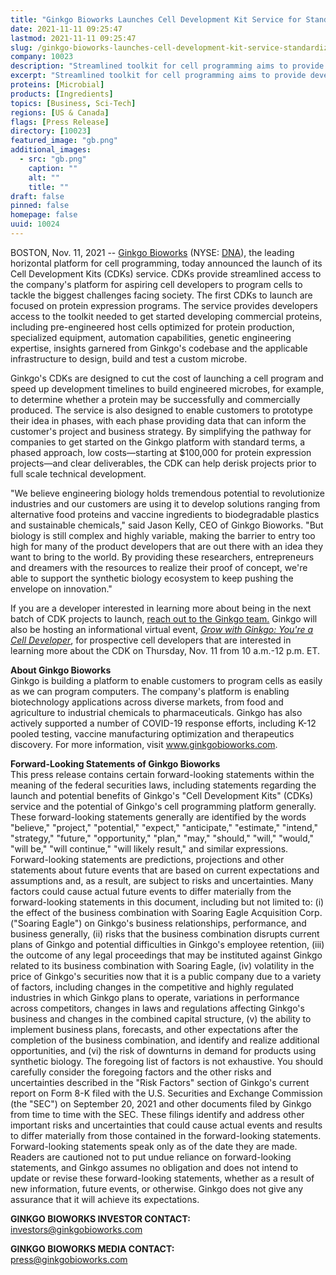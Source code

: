 ```yaml
---
title: "Ginkgo Bioworks Launches Cell Development Kit Service for Standardized, Low-Cost Entry to its Cell Programming Platform"
date: 2021-11-11 09:25:47
lastmod: 2021-11-11 09:25:47
slug: /ginkgo-bioworks-launches-cell-development-kit-service-standardized-low-cost-entry-its-cell
company: 10023
description: "Streamlined toolkit for cell programming aims to provide developers with the platform, tools and expertise needed to launch protein production projects"
excerpt: "Streamlined toolkit for cell programming aims to provide developers with the platform, tools and expertise needed to launch protein production projects"
proteins: [Microbial]
products: [Ingredients]
topics: [Business, Sci-Tech]
regions: [US & Canada]
flags: [Press Release]
directory: [10023]
featured_image: "gb.png"
additional_images:
  - src: "gb.png"
    caption: ""
    alt: ""
    title: ""
draft: false
pinned: false
homepage: false
uuid: 10024
---
```

<p>BOSTON, Nov. 11, 2021 -- <a href="https://c212.net/c/link/?t=0&l=en&o=3355864-1&h=3149470297&u=https%3A%2F%2Fwww.ginkgobioworks.com%2F&a=Ginkgo+Bioworks">Ginkgo Bioworks</a> (NYSE: <a href="https://www.prnewswire.com/news-releases/ginkgo-bioworks-launches-cell-development-kit-service-for-standardized-low-cost-entry-to-its-cell-programming-platform-301421988.html#financial-modal">DNA</a>), the leading horizontal platform for cell programming, today announced the launch of its Cell Development Kits (CDKs) service. CDKs provide streamlined access to the company's platform for aspiring cell developers to program cells to tackle the biggest challenges facing society. The first CDKs to launch are focused on protein expression programs. The service provides developers access to the toolkit needed to get started developing commercial proteins, including pre-engineered host cells optimized for protein production, specialized equipment, automation capabilities, genetic engineering expertise, insights garnered from Ginkgo's codebase and the applicable infrastructure to design, build and test a custom microbe.</p>
<p>Ginkgo's CDKs are designed to cut the cost of launching a cell program and speed up development timelines to build engineered microbes, for example, to determine whether a protein may be successfully and commercially produced. The service is also designed to enable customers to prototype their idea in phases, with each phase providing data that can inform the customer's project and business strategy. By simplifying the pathway for companies to get started on the Ginkgo platform with standard terms, a phased approach, low costs—starting at $100,000 for protein expression projects—and clear deliverables, the CDK can help derisk projects prior to full scale technical development.</p>
<p>"We believe engineering biology holds tremendous potential to revolutionize industries and our customers are using it to develop solutions ranging from alternative food proteins and vaccine ingredients to biodegradable plastics and sustainable chemicals," said Jason Kelly, CEO of Ginkgo Bioworks. "But biology is still complex and highly variable, making the barrier to entry too high for many of the product developers that are out there with an idea they want to bring to the world. By providing these researchers, entrepreneurs and dreamers with the resources to realize their proof of concept, we're able to support the synthetic biology ecosystem to keep pushing the envelope on innovation."</p>
<p>If you are a developer interested in learning more about being in the next batch of CDK projects to launch, <u><a href="https://c212.net/c/link/?t=0&l=en&o=3355864-1&h=2550904533&u=https%3A%2F%2Fwww.google.com%2Furl%3Fq%3Dhttps%3A%2F%2Fwww.ginkgobioworks.com%2Fgrow%2F%26sa%3DD%26source%3Ddocs%26ust%3D1636595123705000%26usg%3DAOvVaw0D9evr-QZt5GWggSAgNtvq&a=reach+out+to">reach out to</a><a href="https://c212.net/c/link/?t=0&l=en&o=3355864-1&h=2193227682&u=https%3A%2F%2Fwww.ginkgobioworks.com%2Fgrow%2F&a=%C2%A0the+Ginkgo+team."> the Ginkgo team.</a></u> Ginkgo will also be hosting an informational virtual event, <em><u><a href="https://c212.net/c/link/?t=0&l=en&o=3355864-1&h=2094040497&u=https%3A%2F%2Fhopin.com%2Fevents%2Fgrow-with-ginkgo-you-re-a-developer%2Fregistration%3Fcode%3DHLNFUAbfppmbvsei9dPlseBCMC&a=Grow+with+Ginkgo%3A+You%27re+a+Cell+Developer">Grow with Ginkgo: You're a Cell Developer</a></u></em>, for prospective cell developers that are interested in learning more about the CDK on Thursday, Nov. 11 from 10 a.m.-12 p.m. ET.</p>
<p><strong>About Ginkgo Bioworks</strong><br />
Ginkgo is building a platform to enable customers to program cells as easily as we can program computers. The company's platform is enabling biotechnology applications across diverse markets, from food and agriculture to industrial chemicals to pharmaceuticals. Ginkgo has also actively supported a number of COVID-19 response efforts, including K-12 pooled testing, vaccine manufacturing optimization and therapeutics discovery. For more information, visit <a href="https://c212.net/c/link/?t=0&l=en&o=3355864-1&h=2462107296&u=http%3A%2F%2Fwww.ginkgobioworks.com%2F&a=www.ginkgobioworks.com">www.ginkgobioworks.com</a>.</p>
<p><strong>Forward-Looking Statements of Ginkgo Bioworks </strong><br />
This press release contains certain forward-looking statements within the meaning of the federal securities laws, including statements regarding the launch and potential benefits of Ginkgo's "Cell Development Kits" (CDKs) service and the potential of Ginkgo's cell programming platform generally. These forward-looking statements generally are identified by the words "believe," "project," "potential," "expect," "anticipate," "estimate," "intend," "strategy," "future," "opportunity," "plan," "may," "should," "will," "would," "will be," "will continue," "will likely result," and similar expressions. Forward-looking statements are predictions, projections and other statements about future events that are based on current expectations and assumptions and, as a result, are subject to risks and uncertainties. Many factors could cause actual future events to differ materially from the forward-looking statements in this document, including but not limited to: (i) the effect of the business combination with Soaring Eagle Acquisition Corp. ("Soaring Eagle") on Ginkgo's business relationships, performance, and business generally, (ii) risks that the business combination disrupts current plans of Ginkgo and potential difficulties in Ginkgo's employee retention, (iii) the outcome of any legal proceedings that may be instituted against Ginkgo related to its business combination with Soaring Eagle, (iv) volatility in the price of Ginkgo's securities now that it is a public company due to a variety of factors, including changes in the competitive and highly regulated industries in which Ginkgo plans to operate, variations in performance across competitors, changes in laws and regulations affecting Ginkgo's business and changes in the combined capital structure, (v) the ability to implement business plans, forecasts, and other expectations after the completion of the business combination, and identify and realize additional opportunities, and (vi) the risk of downturns in demand for products using synthetic biology. The foregoing list of factors is not exhaustive. You should carefully consider the foregoing factors and the other risks and uncertainties described in the "Risk Factors" section of Ginkgo's current report on Form 8-K filed with the U.S. Securities and Exchange Commission (the "SEC") on September 20, 2021 and other documents filed by Ginkgo from time to time with the SEC. These filings identify and address other important risks and uncertainties that could cause actual events and results to differ materially from those contained in the forward-looking statements. Forward-looking statements speak only as of the date they are made. Readers are cautioned not to put undue reliance on forward-looking statements, and Ginkgo assumes no obligation and does not intend to update or revise these forward-looking statements, whether as a result of new information, future events, or otherwise. Ginkgo does not give any assurance that it will achieve its expectations.</p>
<p><strong>GINKGO BIOWORKS INVESTOR CONTACT:</strong><br />
<a href="mailto:investors@ginkgobioworks.com">investors@ginkgobioworks.com</a>  </p>
<p><strong>GINKGO BIOWORKS MEDIA CONTACT:</strong><br />
<a href="mailto:press@ginkgobioworks.com">press@ginkgobioworks.com</a></p>
